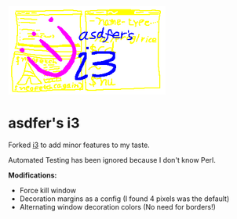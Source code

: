 ![splash](splash.png "neofetch 4 ever 4 no reason")

# asdfer's i3
Forked [i3](https://github.com/i3/i3) to add minor features to my taste.

Automated Testing has been ignored because I don't know Perl.

**Modifications:**
- Force kill window
- Decoration margins as a config (I found 4 pixels was the default)
- Alternating window decoration colors (No need for borders!)
